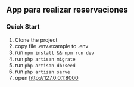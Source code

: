 ## App para realizar reservaciones

### Quick Start

1. Clone the project 
2. copy file .env.example to .env
3. run `npm install && npm run dev`
4. run `php artisan migrate`
5. run `php artisan db:seed`
6. run `php artisan serve`
7. open http://127.0.0.1:8000



